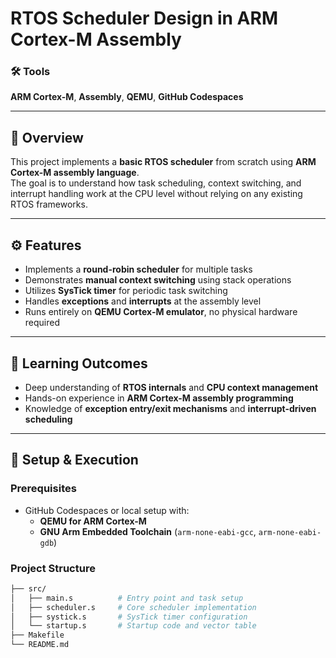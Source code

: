 # RTOS Scheduler Design in ARM Cortex-M Assembly

### 🛠️ Tools  
**ARM Cortex-M**, **Assembly**, **QEMU**, **GitHub Codespaces**

---

## 🧩 Overview  
This project implements a **basic RTOS scheduler** from scratch using **ARM Cortex-M assembly language**.  
The goal is to understand how task scheduling, context switching, and interrupt handling work at the CPU level without relying on any existing RTOS frameworks.

---

## ⚙️ Features  
- Implements a **round-robin scheduler** for multiple tasks  
- Demonstrates **manual context switching** using stack operations  
- Utilizes **SysTick timer** for periodic task switching  
- Handles **exceptions** and **interrupts** at the assembly level  
- Runs entirely on **QEMU Cortex-M emulator**, no physical hardware required  

---

## 🧠 Learning Outcomes  
- Deep understanding of **RTOS internals** and **CPU context management**  
- Hands-on experience in **ARM Cortex-M assembly programming**  
- Knowledge of **exception entry/exit mechanisms** and **interrupt-driven scheduling**

---

## 🧪 Setup & Execution  

### Prerequisites  
- GitHub Codespaces or local setup with:  
  - **QEMU for ARM Cortex-M**  
  - **GNU Arm Embedded Toolchain** (`arm-none-eabi-gcc`, `arm-none-eabi-gdb`)

### Project Structure
   ```bash
├── src/
│   ├── main.s          # Entry point and task setup
│   ├── scheduler.s     # Core scheduler implementation
│   ├── systick.s       # SysTick timer configuration
│   └── startup.s       # Startup code and vector table
├── Makefile
└── README.md

